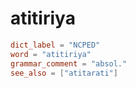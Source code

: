# atitiriya

``` toml
dict_label = "NCPED"
word = "atitiriya"
grammar_comment = "absol."
see_also = ["atitarati"]
```


